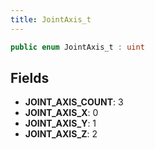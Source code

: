 ```yaml
---
title: JointAxis_t
---
```


```csharp
public enum JointAxis_t : uint
```

## Fields

- **JOINT_AXIS_COUNT**: 3
- **JOINT_AXIS_X**: 0
- **JOINT_AXIS_Y**: 1
- **JOINT_AXIS_Z**: 2

